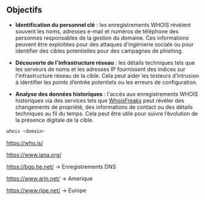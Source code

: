 
## Objectifs

- **Identification du personnel clé** : les enregistrements WHOIS révèlent souvent les noms, adresses e-mail et numéros de téléphone des personnes responsables de la gestion du domaine. Ces informations peuvent être exploitées pour des attaques d’ingénierie sociale ou pour identifier des cibles potentielles pour des campagnes de phishing.

- **Découverte de l'infrastructure réseau** : les détails techniques tels que les serveurs de noms et les adresses IP fournissent des indices sur l'infrastructure réseau de la cible. Cela peut aider les testeurs d’intrusion à identifier les points d’entrée potentiels ou les erreurs de configuration.

- **Analyse des données historiques** : l'accès aux enregistrements WHOIS historiques via des services tels que [WhoisFreaks](https://whoisfreaks.com/) peut révéler des changements de propriété, des informations de contact ou des détails techniques au fil du temps. Cela peut être utile pour suivre l’évolution de la présence digitale de la cible.


```bash
whois <domain>
```

https://who.is/

https://www.iana.org/

https://bgp.he.net/ -> Enregistrements DNS

https://www.arin.net/ -> Amerique

https://www.ripe.net/ -> Europe

